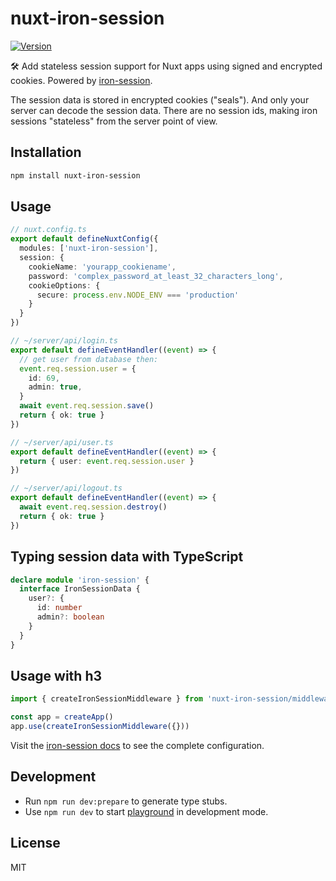 # nuxt-iron-session

[![Version](https://img.shields.io/npm/v/nuxt-iron-session?style=flat&colorA=000000&colorB=000000)](https://www.npmjs.com/package/nuxt-iron-session)

🛠 Add stateless session support for Nuxt apps using signed and encrypted cookies. Powered by [iron-session](https://github.com/vvo/iron-session).

The session data is stored in encrypted cookies ("seals"). And only your server can decode the session data. There are no session ids, making iron sessions "stateless" from the server point of view.

## Installation

```bash
npm install nuxt-iron-session
```

## Usage

```ts
// nuxt.config.ts
export default defineNuxtConfig({
  modules: ['nuxt-iron-session'],
  session: {
    cookieName: 'yourapp_cookiename',
    password: 'complex_password_at_least_32_characters_long',
    cookieOptions: {
      secure: process.env.NODE_ENV === 'production'
    }
  }
})
```

```ts
// ~/server/api/login.ts
export default defineEventHandler((event) => {
  // get user from database then:
  event.req.session.user = {
    id: 69,
    admin: true,
  }
  await event.req.session.save()
  return { ok: true }
})
```

```ts
// ~/server/api/user.ts
export default defineEventHandler((event) => {
  return { user: event.req.session.user }
})
```

```ts
// ~/server/api/logout.ts
export default defineEventHandler((event) => {
  await event.req.session.destroy()
  return { ok: true }
})
```

## Typing session data with TypeScript

```ts
declare module 'iron-session' {
  interface IronSessionData {
    user?: {
      id: number
      admin?: boolean
    }
  }
}
```

## Usage with h3

```ts
import { createIronSessionMiddleware } from 'nuxt-iron-session/middleware'

const app = createApp()
app.use(createIronSessionMiddleware({}))
```

Visit the [iron-session docs](https://github.com/vvo/iron-session) to see the complete configuration.

## Development

- Run `npm run dev:prepare` to generate type stubs.
- Use `npm run dev` to start [playground](./playground) in development mode.

## License

MIT
